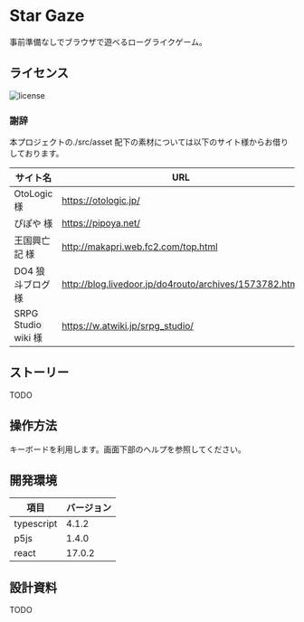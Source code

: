 # Star Gaze

事前準備なしでブラウザで遊べるローグライクゲーム。

## ライセンス

![license](https://komtmt.files.wordpress.com/2015/04/by.png?w=150&h=52)

### 謝辞

本プロジェクトの./src/asset 配下の素材については以下のサイト様からお借りしております。

| サイト名            | URL                                                    |
| ------------------- | ------------------------------------------------------ |
| OtoLogic 様         | https://otologic.jp/                                   |
| ぴぽや 様           | https://pipoya.net/                                    |
| 王国興亡記 様       | http://makapri.web.fc2.com/top.html                    |
| DO4 狼斗ブログ 様   | http://blog.livedoor.jp/do4routo/archives/1573782.html |
| SRPG Studio wiki 様 | https://w.atwiki.jp/srpg_studio/                       |

## ストーリー

TODO

## 操作方法

キーボードを利用します。画面下部のヘルプを参照してください。

## 開発環境

| 項目       | バージョン |
| ---------- | ---------- |
| typescript | 4.1.2      |
| p5js       | 1.4.0      |
| react      | 17.0.2     |

## 設計資料

TODO
